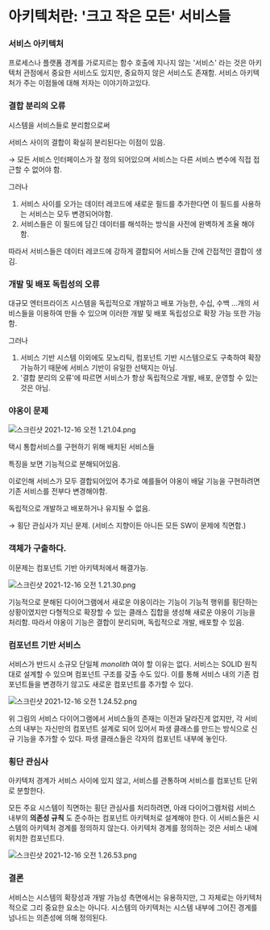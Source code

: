 # 아키텍처란: '크고 작은 모든' 서비스들

### 서비스 아키텍처

프로세스나 플랫폼 경계를 가로지르는 함수 호출에 지나지 않는 '서비스' 라는 것은 아키텍처 관점에서 중요한 서비스도 있지만, 중요하지 않은 서비스도 존재함.
서비스 아키텍처가 주는 이점들에 대해 저자는 이야기하고있다.

### 결합 분리의 오류

시스템을 서비스들로 분리함으로써

서비스 사이의 결합이 확실히 분리된다는 이점이 있음.

→ 모든 서비스 인터페이스가 잘 정의 되어있으며 서비스는 다른 서비스 변수에 직접 접근할 수 없어야 함.

그러나

1. 서비스 사이를 오가는 데이터 레코드에 새로운 필드를 추가한다면 이 필드를 사용하는 서비스는 모두 변경되어야함.
2. 서비스들은 이 필드에 담긴 데이터를 해석하는 방식을 사전에 완벽하게 조율 해야함.

따라서 서비스들은 데이터 레코드에 강하게 결합되어 서비스들 간에 간접적인 결합이 생김.

### 개발 및 배포 독립성의 오류

대규모 엔터프라이즈 시스템을 독립적으로 개발하고 배포 가능한, 수십, 수백 ...개의 서비스들을 이용하여 만들 수 있으며 이러한 개발 및 배포 독립성으로 확장 가능 또한 가능함.

그러나

1. 서비스 기반 시스템 이외에도 모노리틱, 컴포넌트 기반 시스템으로도 구축하여 확장가능하기 때문에 서비스 기반이 유일한 선택지는 아님.
2. '결합 분리의 오류'에 따르면 서비스가 항상 독립적으로 개발, 배포, 운영할 수 있는 것은 아님.

### 야옹이 문제

![스크린샷 2021-12-16 오전 1.21.04.png](https://s3-us-west-2.amazonaws.com/secure.notion-static.com/fce6b75d-e589-415b-8ee2-4debf7fe81e6/스크린샷_2021-12-16_오전_1.21.04.png)

택시 통합서비스를 구현하기 위해 배치된 서비스들

특징을 보면 기능적으로 분해되어있음.

이로인해 서비스가 모두 결합되어있어 추가로 예를들어 야옹이 배달 기능을 구현하려면 기존 서비스를 전부다 변경해야함.

독립적으로 개발하고 배포하거나 유지될 수 없음.

→ 횡단 관심사가 지닌 문제. (서비스 지향이든 아니든 모든 SW이 문제에 직면함.)

### 객체가 구출하다.

이문제는 컴포넌트 기반 아키텍처에서 해결가능.

![스크린샷 2021-12-16 오전 1.21.30.png](https://s3-us-west-2.amazonaws.com/secure.notion-static.com/8f2f2115-f2bb-4edc-9d60-ab0bd3802ed8/스크린샷_2021-12-16_오전_1.21.30.png)

기능적으로 분해된 다이어그램에서 새로운 야옹이라는 기능이 기능적 행위를 횡단하는 상황이였지만
다형적으로 확장할 수 있는 클래스 집합을 생성해 새로운 야옹이 기능을 처리함.
따라서 야옹이 기능은 결합이 분리되며, 독립적으로 개발, 배포할 수 있음.

### 컴포넌트 기반 서비스

서비스가 반드시 소규모 단일체 *monolith* 여야 할 이유는 없다. 서비스는 SOLID 원칙대로 설계할 수 있으며 컴포넌트 구조를 갖출 수도 있다. 이를 통해 서비스 내의 기존 컴포넌트들을 변경하기 않고도 새로운 컴포넌트를 추가할 수 있다.

![스크린샷 2021-12-16 오전 1.24.52.png](https://s3-us-west-2.amazonaws.com/secure.notion-static.com/6b3276d9-3420-4415-9b32-22ad0f25159f/스크린샷_2021-12-16_오전_1.24.52.png)

위 그림의 서비스 다이어그램에서 서비스들의 존재는 이전과 달라진게 없지만, 각 서비스의 내부는 자신만의 컴포넌트 설계로 되어 있어서 파생 클래스를 만드는 방식으로 신규 기능을 추가할 수 있다. 파생 클래스들은 각자의 컴포넌트 내부에 놓인다.

### 횡단 관심사

아키텍처 경계가 서비스 사이에 있지 않고, 서비스를 관통하며 서비스를 컴포넌트 단위로 분할한다.

모든 주요 시스템이 직면하는 횡단 관심사를 처리하려면, 아래 다이어그램처럼 서비스 내부의 **의존성 규칙** 도 준수하는 컴포넌트 아키텍처로 설계해야 한다. 이 서비스들은 시스템의 아키텍처 경계를 정의하지 않는다. 아키텍처 경계를 정의하는 것은 서비스 내에 위치한 컴포넌트다.

![스크린샷 2021-12-16 오전 1.26.53.png](https://s3-us-west-2.amazonaws.com/secure.notion-static.com/1e20a791-895f-4851-b4e4-e448646c8934/스크린샷_2021-12-16_오전_1.26.53.png)

### 결론

서비스는 시스템의 확장성과 개발 가능성 측면에서는 유용하지만, 그 자체로는 아키텍처적으로 그리 중요한 요소는 아니다. 시스템의 아키텍처는 시스템 내부에 그어진 경계를 넘나드는 의존성에 의해 정의된다.
